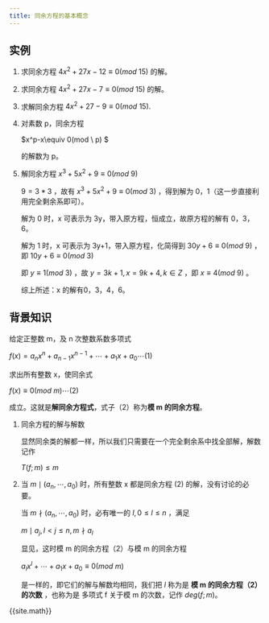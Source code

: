 ```yaml
---
title: 同余方程的基本概念
---
```


## 实例

1. 求同余方程 $4x^2+27x-12\equiv0(mod \ 15)$ 的解。

2. 求同余方程 $4x^2+27x-7\equiv0(mod \ 15)$ 的解。

3. 求解同余方程 $4x^2+27-9\equiv0(mod \ 15).$

4. 对素数 p，同余方程

   $x^p-x\equiv 0(mod \ p) $

   的解数为 p。

5. 解同余方程 $x^3+5x^2+9\equiv0(mod \ 9)$

   $9=3*3$ ，故有 $x^3+5x^2+9\equiv 0 (mod \ 3)$ ，得到解为 0，1（这一步直接利用完全剩余系即可）。

   解为 0 时，x 可表示为 3y，带入原方程，恒成立，故原方程的解有 0，3，6。

   解为 1 时，x 可表示为 3y+1，带入原方程，化简得到 $30y+6\equiv 0 (mod \ 9)$ ，即 $10y+6\equiv 0 (mod \ 3)$

   即 $y\equiv 1 (mod \ 3)$ ，故 $y=3k+1, x=9k+4, k \in Z$ ，即 $x\equiv 4(mod \ 9)$ 。

   综上所述：x 的解有0，3，4，6。

## 背景知识

给定正整数 m，及 n 次整数系数多项式

$f(x)=a_nx^n+a_{n-1}x^{n-1}+\cdots+a_1x+a_0\cdots(1)$

求出所有整数 x，使同余式

$f(x)\equiv0(mod \ m)\cdots (2)$ 

成立。这就是**解同余方程式**，式子（2）称为**模 m 的同余方程**。

1. 同余方程的解与解数

   显然同余类的解都一样，所以我们只需要在一个完全剩余系中找全部解，解数记作

   $T(f;m)\le m$

2. 当 $m \mid (a_n,\cdots,a_0)$ 时，所有整数 x 都是同余方程 (2) 的解，没有讨论的必要。

   当 $m \nmid (a_n,\cdots,a_0)$ 时，必有唯一的 $l,0 \le l \le n$ ，满足

   $m \mid a_j,l<j\le n, m\nmid a_l$

   显见，这时模 m 的同余方程（2）与模 m 的同余方程

   $a_lx^l+\cdots+a_1x+a_0\equiv0(mod \ m)$

   是一样的，即它们的解与解数均相同，我们把 $l$ 称为是 **模 m 的同余方程（2）的次数** ，也称为是 多项式 f 关于模 m 的次数，记作 $deg(f;m)$。



{{site.math}}